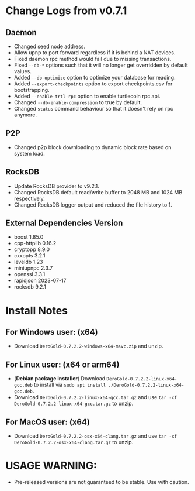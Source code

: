 # Change Logs from v0.7.1

## Daemon
- Changed seed node address.
- Allow upnp to port forward regardless if it is behind a NAT devices.
- Fixed daemon rpc method would fail due to missing transactions.
- Fixed `--db-*` options such that it will no longer get overridden by default values.
- Added `--db-optimize` option to optimize your database for reading.
- Added `--export-checkpoints` option to export checkpoints.csv for bootstrapping.
- Added `--enable-trtl-rpc` option to enable turtlecoin rpc api.
- Changed `--db-enable-compression` to true by default.
- Changed `status` command behaviour so that it doesn't rely on rpc anymore.

## P2P
- Changed p2p block downloading to dynamic block rate based on system load.

## RocksDB
- Update RocksDB provider to v9.2.1.
- Changed RocksDB default read/write buffer to 2048 MB and 1024 MB respectively.
- Changed RocksDB logger output and reduced the file history to 1.

## External Dependencies Version
- boost 1.85.0
- cpp-httplib 0.16.2
- cryptopp 8.9.0
- cxxopts 3.2.1
- leveldb 1.23
- miniupnpc 2.3.7
- openssl 3.3.1
- rapidjson 2023-07-17
- rocksdb 9.2.1

# Install Notes

## For Windows user: (x64)
- Download `DeroGold-0.7.2.2-windows-x64-msvc.zip` and unzip.

## For Linux user: (x64 or arm64)
- (**Debian package installer**) Download `DeroGold-0.7.2.2-linux-x64-gcc.deb` to install via `sudo apt install ./DeroGold-0.7.2.2-linux-x64-gcc.deb`.
- Download `DeroGold-0.7.2.2-linux-x64-gcc.tar.gz` and use `tar -xf DeroGold-0.7.2.2-linux-x64-gcc.tar.gz` to unzip.

## For MacOS user: (x64)
- Download `DeroGold-0.7.2.2-osx-x64-clang.tar.gz` and use `tar -xf DeroGold-0.7.2.2-osx-x64-clang.tar.gz` to unzip.

# **USAGE WARNING:**
- Pre-released versions are not guaranteed to be stable. Use with caution.
